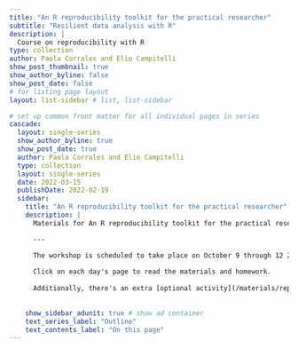 ```yaml
---
title: "An R reproducibility toolkit for the practical researcher"
subtitle: "Resilient data analysis with R"
description: |
  Course on reproducibility with R 
type: collection
author: Paola Corrales and Elio Campitelli
show_post_thumbnail: true
show_author_byline: false
show_post_date: false
# for listing page layout
layout: list-sidebar # list, list-sidebar

# set up common front matter for all individual pages in series
cascade:
  layout: single-series
  show_author_byline: true
  show_post_date: true
  author: Paola Corrales and Elio Campitelli
  type: collection
  layout: single-series
  date: 2022-03-15
  publishDate: 2022-02-19
  sidebar:
    title: "An R reproducibility toolkit for the practical researcher"
    description: |
      Materials for An R reproducibility toolkit for the practical researcher.

      ---

      The workshop is scheduled to take place on October 9 through 12 2023 from 15:00 to 18:00 Berlin time with two 5 to 10 minute breaks. Check your timezone by clicking [here](https://www.timeanddate.com/worldclock/fixedtime.html?msg=An+R+reproducibility+toolkit+for+the+practical+researcher+%28Day+1%29&iso=20231009T15&p1=37&ah=3). 
      
      Click on each day's page to read the materials and homework. 
      
      Additionally, there's an extra [optional activity](/materials/reprohack/).
      
      
    show_sidebar_adunit: true # show ad container
    text_series_label: "Outline"
    text_contents_label: "On this page"
---
```

